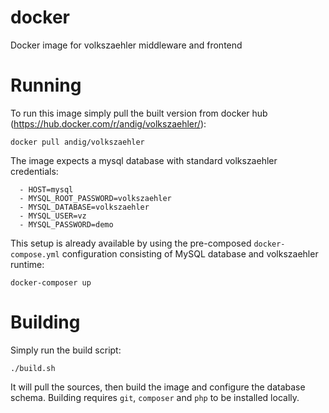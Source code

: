 
# docker

Docker image for volkszaehler middleware and frontend

# Running

To run this image simply pull the built version from docker hub (https://hub.docker.com/r/andig/volkszaehler/):

	docker pull andig/volkszaehler

The image expects a mysql database with standard volkszaehler credentials:

      - HOST=mysql
      - MYSQL_ROOT_PASSWORD=volkszaehler
      - MYSQL_DATABASE=volkszaehler
      - MYSQL_USER=vz
      - MYSQL_PASSWORD=demo

This setup is already available by using the pre-composed `docker-compose.yml` configuration consisting of MySQL database and volkszaehler runtime:

	docker-composer up

# Building

Simply run the build script:

	./build.sh

It will pull the sources, then build the image and configure the database schema. Building requires `git`, `composer` and `php` to be installed locally.
